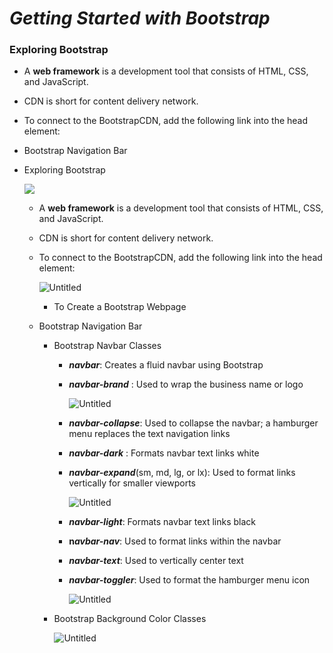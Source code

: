 # _Getting Started with Bootstrap_

### Exploring Bootstrap
- A **web framework** is a development tool that consists of HTML, CSS, and JavaScript.
- CDN is short for content	delivery network.
- To connect to the BootstrapCDN, add the following link into the head element:
- Bootstrap Navigation Bar
- Exploring Bootstrap
    
    ![](https://fortunate-drink-130.notion.site/image/https%3A%2F%2Fs3-us-west-2.amazonaws.com%2Fsecure.notion-static.com%2Fe2d8f772-0853-48e2-a881-0c4699b033b3%2FUntitled.png?table=block&id=6eebc1c5-3c04-4aa7-abaa-fee229c03387&spaceId=514af52f-420d-4d69-b580-e9650ac87074&width=1280&userId=&cache=v2)
    
    - A **web framework** is a development tool that consists of HTML, CSS, and JavaScript.
    - CDN is short for content	delivery network.
    - To connect to the BootstrapCDN, add the following link into the head element:
        
        ![Untitled](https://fortunate-drink-130.notion.site/image/https%3A%2F%2Fs3-us-west-2.amazonaws.com%2Fsecure.notion-static.com%2Fd7dab691-1c66-458d-99e2-feb05b764a04%2FUntitled.png?table=block&id=4c054442-ab22-4240-8f3e-8cef8e3ada58&spaceId=514af52f-420d-4d69-b580-e9650ac87074&width=1200&userId=&cache=v2)
        
        - To Create a Bootstrap Webpage
    - Bootstrap Navigation Bar
        - Bootstrap Navbar Classes
            - ***navbar***: Creates a fluid navbar using Bootstrap
            - ***navbar-brand***	: Used to wrap the business name or logo
                
                ![Untitled](https://fortunate-drink-130.notion.site/image/https%3A%2F%2Fs3-us-west-2.amazonaws.com%2Fsecure.notion-static.com%2F6021352d-ab10-4ec3-b08b-dc10f81acff6%2FUntitled.png?table=block&id=588c5f07-1541-4892-8e67-8c376685e299&spaceId=514af52f-420d-4d69-b580-e9650ac87074&width=1280&userId=&cache=v2)
                
            - ***navbar-collapse***: Used to collapse the navbar; a hamburger menu replaces the text navigation links
            - ***navbar-dark*** : Formats navbar text links white
            - ***navbar-expand***(sm, md, lg, or lx): Used to format links vertically for smaller	viewports
                
                ![Untitled](https://fortunate-drink-130.notion.site/image/https%3A%2F%2Fs3-us-west-2.amazonaws.com%2Fsecure.notion-static.com%2Fc5285626-1f0f-4a6d-9779-03467008ebe8%2FUntitled.png?table=block&id=b39dc932-47aa-4178-8779-ed20c47a0940&spaceId=514af52f-420d-4d69-b580-e9650ac87074&width=1230&userId=&cache=v2)
                
            - ***navbar-light***:	Formats navbar text links black
            - **n*avbar-nav***: Used to format links within the navbar
            - ***navbar-text***: Used to vertically center text
            - ***navbar-toggler***: Used to format the hamburger menu icon
                
                ![Untitled](https://fortunate-drink-130.notion.site/image/https%3A%2F%2Fs3-us-west-2.amazonaws.com%2Fsecure.notion-static.com%2Fc5285626-1f0f-4a6d-9779-03467008ebe8%2FUntitled.png?table=block&id=b39dc932-47aa-4178-8779-ed20c47a0940&spaceId=514af52f-420d-4d69-b580-e9650ac87074&width=1230&userId=&cache=v2)
                
        - Bootstrap Background Color Classes
            
            ![Untitled](https://fortunate-drink-130.notion.site/image/https%3A%2F%2Fs3-us-west-2.amazonaws.com%2Fsecure.notion-static.com%2Ffee5b01c-4f96-4130-86ab-83501413d8f2%2FUntitled.png?table=block&id=6c2f269c-912f-4c71-9edd-11d0d3d754ca&spaceId=514af52f-420d-4d69-b580-e9650ac87074&width=1210&userId=&cache=v2)
            
    